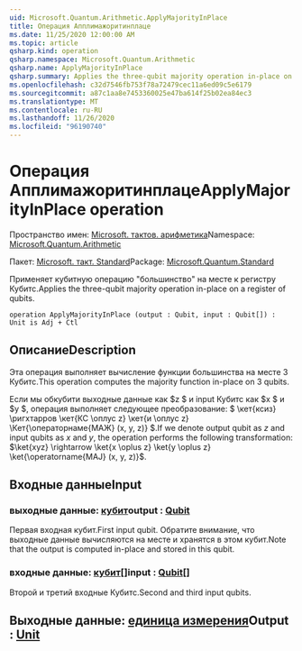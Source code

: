 ```yaml
---
uid: Microsoft.Quantum.Arithmetic.ApplyMajorityInPlace
title: Операция Апплимажоритинплаце
ms.date: 11/25/2020 12:00:00 AM
ms.topic: article
qsharp.kind: operation
qsharp.namespace: Microsoft.Quantum.Arithmetic
qsharp.name: ApplyMajorityInPlace
qsharp.summary: Applies the three-qubit majority operation in-place on a register of qubits.
ms.openlocfilehash: c32d7546fb753f78a72479cec11a6ed09c5e6179
ms.sourcegitcommit: a87c1aa8e7453360025e47ba614f25b02ea84ec3
ms.translationtype: MT
ms.contentlocale: ru-RU
ms.lasthandoff: 11/26/2020
ms.locfileid: "96190740"
---
```

# <a name="applymajorityinplace-operation"></a><span data-ttu-id="08e20-102">Операция Апплимажоритинплаце</span><span class="sxs-lookup"><span data-stu-id="08e20-102">ApplyMajorityInPlace operation</span></span>

<span data-ttu-id="08e20-103">Пространство имен: [Microsoft. тактов. арифметика](xref:Microsoft.Quantum.Arithmetic)</span><span class="sxs-lookup"><span data-stu-id="08e20-103">Namespace: [Microsoft.Quantum.Arithmetic](xref:Microsoft.Quantum.Arithmetic)</span></span>

<span data-ttu-id="08e20-104">Пакет: [Microsoft. такт. Standard](https://nuget.org/packages/Microsoft.Quantum.Standard)</span><span class="sxs-lookup"><span data-stu-id="08e20-104">Package: [Microsoft.Quantum.Standard](https://nuget.org/packages/Microsoft.Quantum.Standard)</span></span>


<span data-ttu-id="08e20-105">Применяет кубитную операцию "большинство" на месте к регистру Кубитс.</span><span class="sxs-lookup"><span data-stu-id="08e20-105">Applies the three-qubit majority operation in-place on a register of qubits.</span></span>

```qsharp
operation ApplyMajorityInPlace (output : Qubit, input : Qubit[]) : Unit is Adj + Ctl
```


## <a name="description"></a><span data-ttu-id="08e20-106">Описание</span><span class="sxs-lookup"><span data-stu-id="08e20-106">Description</span></span>

<span data-ttu-id="08e20-107">Эта операция выполняет вычисление функции большинства на месте 3 Кубитс.</span><span class="sxs-lookup"><span data-stu-id="08e20-107">This operation computes the majority function in-place on 3 qubits.</span></span>

<span data-ttu-id="08e20-108">Если мы обкубити выходные данные как $z $ и input Кубитс как $x $ и $y $, операция выполняет следующее преобразование: $ \кет{ксиз} \ригхтарров \кет{КС \оплус z} \кет{и \оплус z} \Кет{\операторнаме{МАЖ} (x, y, z)} $.</span><span class="sxs-lookup"><span data-stu-id="08e20-108">If we denote output qubit as $z$ and input qubits as $x$ and $y$, the operation performs the following transformation: $\ket{xyz} \rightarrow \ket{x \oplus z} \ket{y \oplus z} \ket{\operatorname{MAJ} (x, y, z)}$.</span></span>

## <a name="input"></a><span data-ttu-id="08e20-109">Входные данные</span><span class="sxs-lookup"><span data-stu-id="08e20-109">Input</span></span>

### <a name="output--qubit"></a><span data-ttu-id="08e20-110">выходные данные: [кубит](xref:microsoft.quantum.lang-ref.qubit)</span><span class="sxs-lookup"><span data-stu-id="08e20-110">output : [Qubit](xref:microsoft.quantum.lang-ref.qubit)</span></span>

<span data-ttu-id="08e20-111">Первая входная кубит.</span><span class="sxs-lookup"><span data-stu-id="08e20-111">First input qubit.</span></span> <span data-ttu-id="08e20-112">Обратите внимание, что выходные данные вычисляются на месте и хранятся в этом кубит.</span><span class="sxs-lookup"><span data-stu-id="08e20-112">Note that the output is computed in-place and stored in this qubit.</span></span>


### <a name="input--qubit"></a><span data-ttu-id="08e20-113">входные данные: [кубит](xref:microsoft.quantum.lang-ref.qubit)[]</span><span class="sxs-lookup"><span data-stu-id="08e20-113">input : [Qubit](xref:microsoft.quantum.lang-ref.qubit)[]</span></span>

<span data-ttu-id="08e20-114">Второй и третий входные Кубитс.</span><span class="sxs-lookup"><span data-stu-id="08e20-114">Second and third input qubits.</span></span>



## <a name="output--unit"></a><span data-ttu-id="08e20-115">Выходные данные: [единица измерения](xref:microsoft.quantum.lang-ref.unit)</span><span class="sxs-lookup"><span data-stu-id="08e20-115">Output : [Unit](xref:microsoft.quantum.lang-ref.unit)</span></span>

